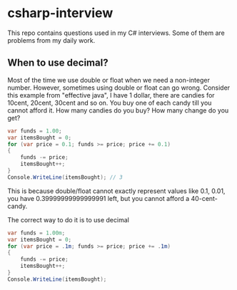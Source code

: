 # csharp-interview
This repo contains questions used in my C# interviews. Some of them are problems from my daily work.
## When to use decimal?

Most of the time we use double or float when we need a non-integer number. However, sometimes using double or float can go wrong.
Consider this example from "effective java", I have 1 dollar, there are candies for 10cent, 20cent, 30cent and so on.
You buy one of each candy till you cannot afford it. How many candies do you buy? How many change do you get?
```csharp
var funds = 1.00;
var itemsBought = 0;
for (var price = 0.1; funds >= price; price += 0.1)
{
    funds -= price;
    itemsBought++;
}
Console.WriteLine(itemsBought); // 3
``` 
This is because double/float cannot exactly represent values like 0.1, 0.01, you have 0.39999999999999991 left, 
but you cannot afford a 40-cent-candy.

The correct way to do it is to use decimal
```csharp
var funds = 1.00m;
var itemsBought = 0;
for (var price = .1m; funds >= price; price += .1m)
{
    funds -= price;
    itemsBought++;
}
Console.WriteLine(itemsBought);
```